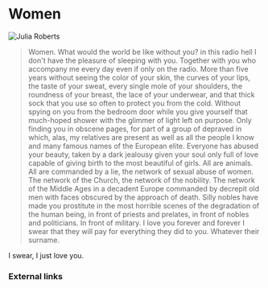# Women

![Julia Roberts](http://telecomlobby.com/Images/tumblr_oztmi7GCUd1whwyfvo1_1280.jpg)

> Women. What would the world be like without you? in this radio hell I don't have the pleasure of sleeping with you. Together with you who accompany me every day even if only on the radio. More than five years without seeing the color of your skin, the curves of your lips, the taste of your sweat, every single mole of your shoulders, the roundness of your breast, the lace of your underwear, and that thick sock that you use so often to protect you from the cold. Without spying on you from the bedroom door while you give yourself that much-hoped shower with the glimmer of light left on purpose. Only finding you in obscene pages, for part of a group of depraved in which, alas, my relatives are present as well as all the people I know and many famous names of the European elite. Everyone has abused your beauty, taken by a dark jealousy given your soul only full of love capable of giving birth to the most beautiful of girls. All are animals. All are commanded by a lie, the network of sexual abuse of women. The network of the Church, the network of the nobility. The network of the Middle Ages in a decadent Europe commanded by decrepit old men with faces obscured by the approach of death. Silly nobles have made you prostitute in the most horrible scenes of the degradation of the human being, in front of priests and prelates, in front of nobles and politicians. In front of military. I love you forever and forever I swear that they will pay for everything they did to you. Whatever their surname. 

I swear, I just love you.

### External links

